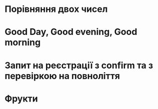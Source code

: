 # Порівняння двох чисел
# Good Day, Good evening, Good morning
# Запит на реєстрації з confirm та з перевіркою на повноліття
# Фрукти